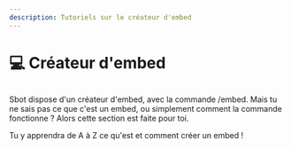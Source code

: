 ```yaml
---
description: Tutoriels sur le créateur d'embed
---
```


# 💻 Créateur d'embed

##

Sbot dispose d'un créateur d'embed, avec la commande /embed. Mais tu ne sais pas ce que c'est un embed, ou simplement comment la commande fonctionne ? Alors cette section est faite pour toi.

Tu y apprendra de A à Z ce qu'est et comment créer un embed !



